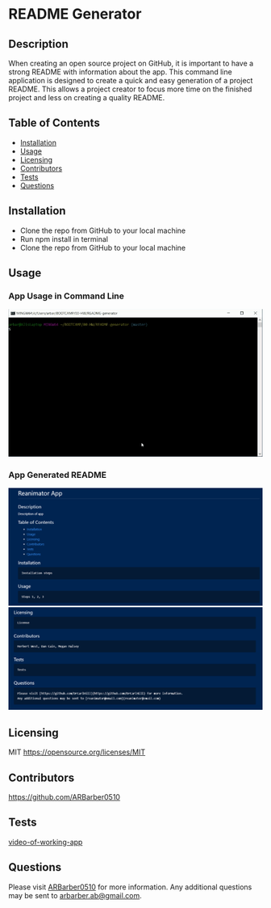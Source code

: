 
# README Generator

## Description
When creating an open source project on GitHub, it is important to have a strong README with information about the app. This command line application is designed to create a quick and easy generation of a project README. This allows a project creator to focus more time on the finished project and less on creating a quality README.

## Table of Contents
  * [Installation](#installation)
  * [Usage](#usage)
  * [Licensing](#licensing)
  * [Contributors](#contributors)
  * [Tests](#tests)
  * [Questions](#questions)
  
## Installation
* Clone the repo from GitHub to your local machine
* Run npm install in terminal
* Clone the repo from GitHub to your local machine

## Usage
### App Usage in Command Line
![app-usage-img](assets/working-app-example.gif)
  
### App Generated README
![generated-readme-1](assets/readme-gen-1.PNG)
![generated-readme-2](assets/readme-gen-3.PNG)


## Licensing
MIT 
https://opensource.org/licenses/MIT

## Contributors
https://github.com/ARBarber0510

## Tests
[video-of-working-app](https://drive.google.com/file/d/1VyhBwT2HkbOAXhM9Eky7y3PcyfMJi4Gq/view?usp=sharing)

## Questions
Please visit [ARBarber0510](https://github.com/ARBarber0510) for more information.
Any additional questions may be sent to [arbarber.ab@gmail.com](arbarber.ab@gmail.com).
    